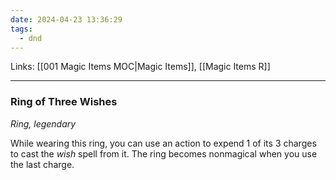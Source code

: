 ```yaml
---
date: 2024-04-23 13:36:29
tags:
  - dnd
---
```

Links: [[001 Magic Items MOC|Magic Items]], [[Magic Items R]]
___
### Ring of Three Wishes

*Ring, legendary*

While wearing this ring, you can use an action to expend 1 of its 3 charges to cast the *wish* spell from it. The ring becomes nonmagical when you use the last charge.